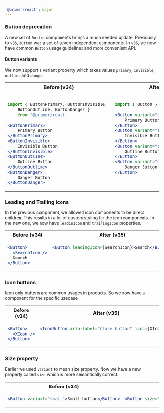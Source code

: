 ```yaml
---
'@primer/react': major
---
```

### Button deprecation

A new set of `Button` components brings a much needed update. Previously to `v35`, `Button` was a set of seven independent components. In `v35`, we now have common `Button` usage guidelines and more convenient API.

#### Button variants
We now support a variant property which takes values `primary`, `invisible`, `outline` and `danger`

<table>
<tr>
<th> Before (v34)</th> <th> After (v35)</th>
</tr>
<tr>
<td valign="top">
    
```jsx

import { ButtonPrimary, ButtonInvisible, 
    ButtonOutline, ButtonDanger }
    from '@primer/react'
    
<ButtonPrimary> 
    Primary Button 
</ButtonPrimary>
<ButtonInvisible>
    Invisible Button 
</ButtonInvisible>
<ButtonOutline>
    Outline Button
</ButtonOutline>
<ButtonDanger>
    Danger Button
</ButtonDanger>
```
    
 </td>
<td valign="top">
    
```jsx

import { Button } from '@primer/react'
    
<Button variant="primary">
    Primary Button
</Button>
<Button variant="invisible">
    Invisible Button
</Button>
<Button variant="outline">
    Outline Button
</Button>
<Button variant="danger">
    Danger Button
</Button>
```
    
</td>
</tr>
</table>

### Leading and Trailing icons

In the previous component, we allowed icon components to be direct children. This results in a lot of custom styling for the icon components.
In the new one, we now have `leadinIcon` and `trailingIcon` properties.

<table>
<tr>
<th> Before (v34)</th> <th> After (v35)</th>
</tr>
<tr>
<td valign="top">
    
```jsx
<Button>
  <SearchIcon />
  Search
</Button>
```
    
 </td>
<td valign="top">
    
```jsx
<Button leadingIcon={SearchIcon}>Search</Button>
```
    
</td>
</tr>
</table>

### Icon buttons

Icon only buttons are common usages in products. So we now have a component for the specific usecase

<table>
<tr>
<th> Before (v34)</th> <th> After (v35)</th>
</tr>
<tr>
<td valign="top">
    
```jsx
<Button>
  <XIcon />
</Button>
```
    
 </td>
<td valign="top">
    
```jsx
<IconButton aria-label="Close button" icon={XIcon} />
```
    
</td>
</tr>
</table>

### Size property

Earlier we used `variant` to mean size property. Now we have a new property called `size` which is more semantically correct.

<table>
<tr>
<th> Before (v34)</th> <th> After (v35)</th>
</tr>
<tr>
<td valign="top">
    
```jsx
<Button variant="small">Small button</Button>
```
    
 </td>
<td valign="top">
    
```jsx
<Button size="small">Small button</Button>
```
    
</td>
</tr>
</table>
